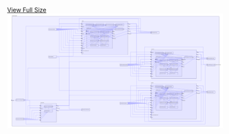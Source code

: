 [View Full Size](https://raw.githubusercontent.com/mingfang/terraform-k8s-modules/master/examples/arangodb/diagram.svg?sanitize=true)<img src="diagram.svg"/>
